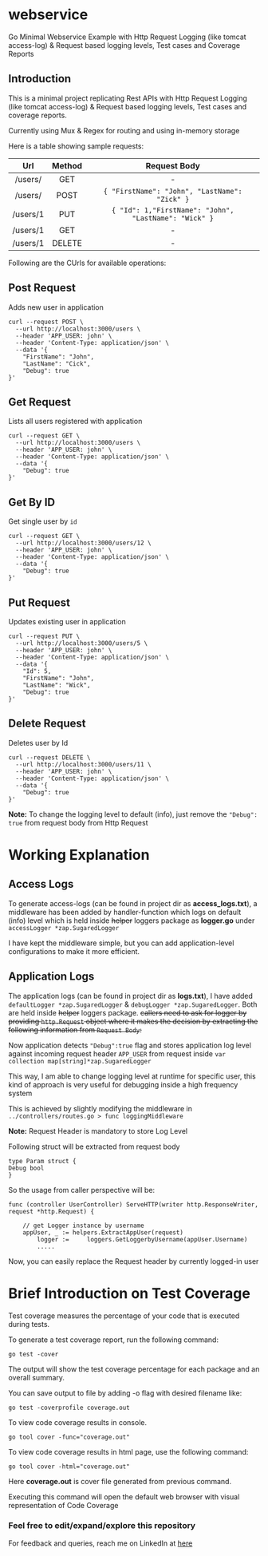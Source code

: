 # webservice
Go Minimal Webservice Example with Http Request Logging (like tomcat access-log) & Request based logging levels, Test cases and Coverage Reports


## Introduction

This is a minimal project replicating Rest APIs with Http Request Logging (like tomcat access-log) & Request based logging levels, Test cases and coverage reports.

Currently using Mux & Regex for routing and using in-memory storage

Here is a table showing sample requests:

| **Url**| **Method**| **Request Body**|
|:-: |:-: |:-: |
| /users/| GET| -|
| /users/| POST| ```{ "FirstName": "John", "LastName": "Zick" }```|
| /users/1| PUT| ```{ "Id": 1,"FirstName": "John", "LastName": "Wick" }```|
| /users/1| GET| -|
| /users/1| DELETE| -|



Following are the CUrls for available operations:

## Post Request ##

Adds new user in application

```
curl --request POST \
  --url http://localhost:3000/users \
  --header 'APP_USER: john' \
  --header 'Content-Type: application/json' \
  --data '{
	"FirstName": "John",
	"LastName": "Cick",
	"Debug": true
}'
```


## Get Request ##

Lists all users registered with application

```
curl --request GET \
  --url http://localhost:3000/users \
  --header 'APP_USER: john' \
  --header 'Content-Type: application/json' \
  --data '{
	"Debug": true
}'
```


## Get By ID ##

Get single user by `id`

```
curl --request GET \
  --url http://localhost:3000/users/12 \
  --header 'APP_USER: john' \
  --header 'Content-Type: application/json' \
  --data '{
	"Debug": true
}'
```


## Put Request ##

Updates existing user in application

```
curl --request PUT \
  --url http://localhost:3000/users/5 \
  --header 'APP_USER: john' \
  --header 'Content-Type: application/json' \
  --data '{
	"Id": 5,
	"FirstName": "John",
	"LastName": "Wick",
	"Debug": true
}'
```

## Delete Request ##

Deletes user by Id

```
curl --request DELETE \
  --url http://localhost:3000/users/11 \
  --header 'APP_USER: john' \
  --header 'Content-Type: application/json' \
  --data '{
	"Debug": true
}'
```

**Note:** To change the logging level to default (info), just remove the `"Debug": true` from request body from Http Request


# Working Explanation

## Access Logs ##

To generate access-logs (can be found in project dir as **access_logs.txt**), a middleware has been added by handler-function which logs on default (info) level which is held inside ~~helper~~ loggers package as **logger.go** under `accessLogger *zap.SugaredLogger`


I have kept the middleware simple, but you can add application-level configurations to make it more efficient.


## Application Logs ##

The application logs (can be found in project dir as **logs.txt**), I have added `defaultLogger *zap.SugaredLogger` & `debugLogger *zap.SugaredLogger`. Both are held inside ~~helper~~ loggers package. ~~callers need to ask for logger by providing `http.Request` object where it makes the decision by extracting the following information from `Request Body`:~~

Now application detects ` "Debug":true ` flag and stores application log level against incoming request header `APP_USER` from request inside `var collection map[string]*zap.SugaredLogger`

This way, I am able to change logging level at runtime for specific user, this kind of approach is very useful for debugging inside a high frequency system

This is achieved by slightly modifying the middleware in `../controllers/routes.go > func loggingMiddleware`

**Note:** Request Header is mandatory to store Log Level

Following struct will be extracted from request body

```
type Param struct {
Debug bool
}
```

So the usage from caller perspective will be:

```
func (controller UserController) ServeHTTP(writer http.ResponseWriter, request *http.Request) {
    
	// get Logger instance by username
	appUser, _ := helpers.ExtractAppUser(request)
    	logger :=     loggers.GetLoggerbyUsername(appUser.Username)
        .....
```


Now, you can easily replace the Request header by currently logged-in user


# Brief Introduction on Test Coverage

Test coverage measures the percentage of your code that is executed during tests.

To generate a test coverage report, run the following command:


```
go test -cover
```

The output will show the test coverage percentage for each package and an overall summary.

You can save output to file by adding -o flag with desired filename like:

```
go test -coverprofile coverage.out
```

To view code coverage results in console.


```
go tool cover -func="coverage.out"
```

To view code coverage results in html page, use the following command:

```
go tool cover -html="coverage.out"
```

Here **coverage.out** is cover file generated from previous command.

Executing this command will open the default web browser with visual representation of Code Coverage



### Feel free to edit/expand/explore this repository

For feedback and queries, reach me on LinkedIn at [here](https://www.linkedin.com/in/usama28232/?original_referer=)
